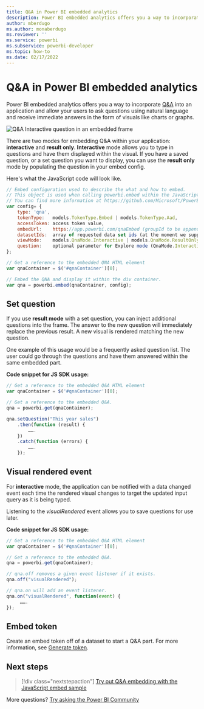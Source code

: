 ```yaml
---
title: Q&A in Power BI embedded analytics
description: Power BI embedded analytics offers you a way to incorporate Q&A into an application and allow your users to ask questions using natural language.
author: mberdugo
ms.author: monaberdugo
ms.reviewer: ''
ms.service: powerbi
ms.subservice: powerbi-developer
ms.topic: how-to
ms.date: 02/17/2022 
---
```


# Q&A in Power BI embedded analytics

Power BI embedded analytics offers you a way to incorporate [Q&A](pbi-glossary.md#qa) into an application and allow your users to ask questions using natural language and receive immediate answers in the form of visuals like charts or graphs.

![Q&A Interactive question in an embedded frame](media/qanda/embedded-qanda.gif)

There are two modes for embedding Q&A within your application: **interactive** and **result only**. **Interactive** mode allows you to type in questions and have them displayed within the visual. If you have a saved question, or a set question you want to display, you can use the **result only** mode by populating the question in your embed config.

Here's what the JavaScript code will look like.

```javascript
// Embed configuration used to describe the what and how to embed.
// This object is used when calling powerbi.embed within the JavaScript API.
// You can find more information at https://github.com/Microsoft/PowerBI-JavaScript/wiki/Embed-Configuration-Details.
var config= {
    type: 'qna',
    tokenType:   models.TokenType.Embed | models.TokenType.Aad,
    accessToken: access token value,
    embedUrl:    https://app.powerbi.com/qnaEmbed (groupId to be appended as query parameter if required),
    datasetIds:  array of requested data set ids (at the moment we support only one dataset),
    viewMode:    models.QnaMode.Interactive | models.QnaMode.ResultOnly,
    question:    optional parameter for Explore mode (QnaMode.Interactive) and mandatory for Render Result mode (QnaMode.ResultOnly)
};

// Get a reference to the embedded QNA HTML element
var qnaContainer = $('#qnaContainer')[0];

// Embed the QNA and display it within the div container.
var qna = powerbi.embed(qnaContainer, config);
```

## Set question

If you use **result mode** with a set question, you can inject additional questions into the frame. The answer to the new question will immediately replace the previous result. A new visual is rendered matching the new question.

One example of this usage would be a frequently asked question list. The user could go through the questions and have them answered within the same embedded part.

**Code snippet for JS SDK usage:**  

```javascript
// Get a reference to the embedded Q&A HTML element
var qnaContainer = $('#qnaContainer')[0];

// Get a reference to the embedded Q&A.
qna = powerbi.get(qnaContainer);

qna.setQuestion("This year sales")
    .then(function (result) {
        …….
    })
    .catch(function (errors) {
        …….
    });
```

## Visual rendered event

For **interactive** mode, the application can be notified with a data changed event each time the rendered visual changes to target the updated input query as it is being typed.

Listening to the *visualRendered* event allows you to save questions for use later.

**Code snippet for JS SDK usage:**  

```javascript
// Get a reference to the embedded Q&A HTML element
var qnaContainer = $('#qnaContainer')[0];

// Get a reference to the embedded Q&A.
qna = powerbi.get(qnaContainer);

// qna.off removes a given event listener if it exists.
qna.off("visualRendered");

// qna.on will add an event listener.
qna.on("visualRendered", function(event) {
     …….
});
```

## Embed token

Create an embed token off of a dataset to start a Q&A part. For more information, see [Generate token](/rest/api/power-bi/embedtoken).

## Next steps

>[!div class="nextstepaction"]
>[Try out Q&A embedding with the JavaScript embed sample](https://microsoft.github.io/PowerBI-JavaScript/demo/)

More questions? [Try asking the Power BI Community](https://community.powerbi.com/)
